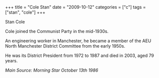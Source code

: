 +++
title = "Cole Stan"
date = "2009-10-12"
categories = ["c"]
tags = ["stan", "cole"]
+++

Stan Cole

Cole joined the Communist Party in the mid-1930s.

An engineering worker in Manchester, he became a member of the AEU North Manchester District Committee from the early 1950s.

He was its District President from 1972 to 1987 and died in 2003, aged 79 years.

_Main Source: Morning Star October 13th 1986_

